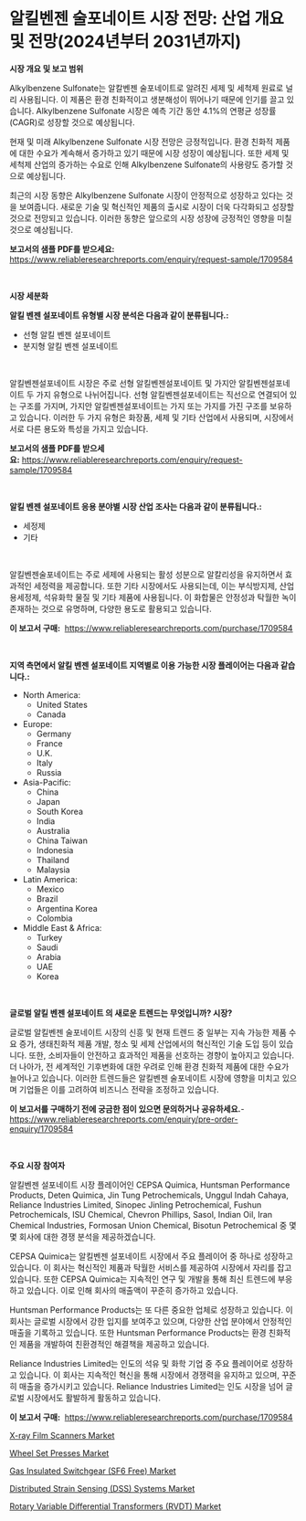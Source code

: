 <p><h1>알킬벤젠 술포네이트 시장 전망: 산업 개요 및 전망(2024년부터 2031년까지)</h1></p><p><strong>시장 개요 및 보고 범위</strong></p>
<p><p>Alkylbenzene Sulfonate는 알칼벤젠 술포네이트로 알려진 세제 및 세척제 원료로 널리 사용됩니다. 이 제품은 환경 친화적이고 생분해성이 뛰어나기 때문에 인기를 끌고 있습니다. Alkylbenzene Sulfonate 시장은 예측 기간 동안 4.1%의 연평균 성장률(CAGR)로 성장할 것으로 예상됩니다.</p><p>현재 및 미래 Alkylbenzene Sulfonate 시장 전망은 긍정적입니다. 환경 친화적 제품에 대한 수요가 계속해서 증가하고 있기 때문에 시장 성장이 예상됩니다. 또한 세제 및 세척제 산업의 증가하는 수요로 인해 Alkylbenzene Sulfonate의 사용량도 증가할 것으로 예상됩니다.</p><p>최근의 시장 동향은 Alkylbenzene Sulfonate 시장이 안정적으로 성장하고 있다는 것을 보여줍니다. 새로운 기술 및 혁신적인 제품의 출시로 시장이 더욱 다각화되고 성장할 것으로 전망되고 있습니다. 이러한 동향은 앞으로의 시장 성장에 긍정적인 영향을 미칠 것으로 예상됩니다.</p></p>
<p><strong>보고서의 샘플 PDF를 받으세요:</strong> <a href="https://www.reliableresearchreports.com/enquiry/request-sample/1709584">https://www.reliableresearchreports.com/enquiry/request-sample/1709584</a></p>
<p>&nbsp;</p>
<p><strong>시장 세분화</strong></p>
<p><strong>알킬 벤젠 설포네이트 유형별 시장 분석은 다음과 같이 분류됩니다.:</strong></p>
<p><ul><li>선형 알킬 벤젠 설포네이트</li><li>분지형 알킬 벤젠 설포네이트</li></ul></p>
<p>&nbsp;</p>
<p><p>알킬벤젠설포네이트 시장은 주로 선형 알킬벤젠설포네이트 및 가지안 알킬벤젠설포네이트 두 가지 유형으로 나뉘어집니다. 선형 알킬벤젠설포네이트는 직선으로 연결되어 있는 구조를 가지며, 가지안 알킬벤젠설포네이트는 가지 또는 가지를 가진 구조를 보유하고 있습니다. 이러한 두 가지 유형은 화장품, 세제 및 기타 산업에서 사용되며, 시장에서 서로 다른 용도와 특성을 가지고 있습니다.</p></p>
<p><strong>보고서의 샘플 PDF를 받으세요:</strong>&nbsp;<a href="https://www.reliableresearchreports.com/enquiry/request-sample/1709584">https://www.reliableresearchreports.com/enquiry/request-sample/1709584</a></p>
<p>&nbsp;</p>
<p><strong> 알킬 벤젠 설포네이트 응용 분야별 시장 산업 조사는 다음과 같이 분류됩니다.:</strong></p>
<p><ul><li>세정제</li><li>기타</li></ul></p>
<p>&nbsp;</p>
<p><p>알킬벤젠술포네이트는 주로 세제에 사용되는 활성 성분으로 알칼리성을 유지하면서 효과적인 세정력을 제공합니다. 또한 기타 시장에서도 사용되는데, 이는 부식방지제, 산업용세정제, 석유화학 물질 및 기타 제품에 사용됩니다. 이 화합물은 안정성과 탁월한 녹이 존재하는 것으로 유명하며, 다양한 용도로 활용되고 있습니다.</p></p>
<p><strong>이 보고서 구매:</strong>&nbsp; <a href="https://www.reliableresearchreports.com/purchase/1709584">https://www.reliableresearchreports.com/purchase/1709584</a></p>
<p>&nbsp;</p>
<p><strong>지역 측면에서 알킬 벤젠 설포네이트 지역별로 이용 가능한 시장 플레이어는 다음과 같습니다.:</strong></p>
<p><ul>
    <li>
        North America:
        <ul>
            <li>United States</li>
            <li>Canada</li>
        </ul>
    </li>
    <li>
        Europe:
        <ul>
            <li>Germany</li>
            <li>France</li>
            <li>U.K.</li>
            <li>Italy</li>
            <li>Russia</li>
        </ul>
    </li>
    <li>
        Asia-Pacific:
        <ul>
            <li>China</li>
            <li>Japan</li>
            <li>South Korea</li>
            <li>India</li>
            <li>Australia</li>
            <li>China Taiwan</li>
            <li>Indonesia</li>
            <li>Thailand</li>
            <li>Malaysia</li>
        </ul>
    </li>
    <li>
        Latin America:
        <ul>
            <li>Mexico</li>
            <li>Brazil</li>
            <li>Argentina Korea</li>
            <li>Colombia</li>
        </ul>
    </li>
    <li>
        Middle East & Africa:
        <ul>
            <li>Turkey</li>
            <li>Saudi</li>
            <li>Arabia</li>
            <li>UAE</li>
            <li>Korea</li>
        </ul>
    </li>
    </ul></p>
<p>&nbsp;</p>
<p><strong>글로벌 알킬 벤젠 설포네이트 의 새로운 트렌드는 무엇입니까? 시장?</strong></p>
<p><p>글로벌 알킬벤젠 술포네이트 시장의 신흥 및 현재 트렌드 중 일부는 지속 가능한 제품 수요 증가, 생태친화적 제품 개발, 청소 및 세제 산업에서의 혁신적인 기술 도입 등이 있습니다. 또한, 소비자들이 안전하고 효과적인 제품을 선호하는 경향이 높아지고 있습니다. 더 나아가, 전 세계적인 기후변화에 대한 우려로 인해 환경 친화적 제품에 대한 수요가 늘어나고 있습니다. 이러한 트렌드들은 알킬벤젠 술포네이트 시장에 영향을 미치고 있으며 기업들은 이를 고려하여 비즈니스 전략을 조정하고 있습니다.</p></p>
<p><strong>이 보고서를 구매하기 전에 궁금한 점이 있으면 문의하거나 공유하세요.</strong>- <a href="https://www.reliableresearchreports.com/enquiry/pre-order-enquiry/1709584">https://www.reliableresearchreports.com/enquiry/pre-order-enquiry/1709584</a></p>
<p>&nbsp;</p>
<p><strong>주요 시장 참여자</strong></p>
<p><p>알킬벤젠 설포네이트 시장 플레이어인 CEPSA Quimica, Huntsman Performance Products, Deten Quimica, Jin Tung Petrochemicals, Unggul Indah Cahaya, Reliance Industries Limited, Sinopec Jinling Petrochemical, Fushun Petrochemicals, ISU Chemical, Chevron Phillips, Sasol, Indian Oil, Iran Chemical Industries, Formosan Union Chemical, Bisotun Petrochemical 중 몇몇 회사에 대한 경쟁 분석을 제공하겠습니다.</p><p> </p><p>CEPSA Quimica는 알킬벤젠 설포네이트 시장에서 주요 플레이어 중 하나로 성장하고 있습니다. 이 회사는 혁신적인 제품과 탁월한 서비스를 제공하여 시장에서 자리를 잡고 있습니다. 또한 CEPSA Quimica는 지속적인 연구 및 개발을 통해 최신 트렌드에 부응하고 있습니다. 이로 인해 회사의 매출액이 꾸준히 증가하고 있습니다.</p><p>Huntsman Performance Products는 또 다른 중요한 업체로 성장하고 있습니다. 이 회사는 글로벌 시장에서 강한 입지를 보여주고 있으며, 다양한 산업 분야에서 안정적인 매출을 기록하고 있습니다. 또한 Huntsman Performance Products는 환경 친화적인 제품을 개발하여 친환경적인 해결책을 제공하고 있습니다.</p><p>Reliance Industries Limited는 인도의 석유 및 화학 기업 중 주요 플레이어로 성장하고 있습니다. 이 회사는 지속적인 혁신을 통해 시장에서 경쟁력을 유지하고 있으며, 꾸준히 매출을 증가시키고 있습니다. Reliance Industries Limited는 인도 시장을 넘어 글로벌 시장에서도 활발하게 활동하고 있습니다.</p></p>
<p><strong>이 보고서 구매:</strong>&nbsp;&nbsp;<a href="https://www.reliableresearchreports.com/purchase/1709584">https://www.reliableresearchreports.com/purchase/1709584</a></p>
<p><p><a href="https://github.com/Hazelklievgspy6vdcsmu106w/Market-Research-Report-List-1/blob/main/x-ray-film-scanners-market.md">X-ray Film Scanners Market</a></p><p><a href="https://forested-sushi-9b0.notion.site/Wheel-Set-Presses-Market-A-Comprehensive-Report-of-its-Market-Share-Growth-Trends-2024-2031-6933976bfee14ef0ba4941c423f3a192">Wheel Set Presses Market</a></p><p><a href="https://lydian-appliance-61d.notion.site/Gas-Insulated-Switchgear-SF6-Free-Market-A-Comprehensive-Report-of-its-Market-Share-Growth-Tren-81a4cba7ceff41b681b9dded03fce5f9">Gas Insulated Switchgear (SF6 Free) Market</a></p><p><a href="https://view.publitas.com/reportprime-1/distributed-strain-sensing-dss-systems-market-share-market-new-trends-analysis-report-by-type-by-application-by-end-use-by-region-and-segment-forecasts-2024-2031/">Distributed Strain Sensing (DSS) Systems Market</a></p><p><a href="https://view.publitas.com/reportprime-1/rotary-variable-differential-transformers-rvdt-market-research-report-forecasted-for-period-from-2024-2031-by-market-type-market-application-and-region/">Rotary Variable Differential Transformers (RVDT) Market</a></p></p>
